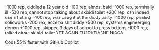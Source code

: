-1000 rep, diddled a 12 year old
-100 rep, almost bald
-1000 rep, terminally ill
-500 rep, cannot stop talking about skibidi toilet
+200 rep, can indeed use a f string
-400 rep, was caught at the diddy party
+1000 rep, pirated solidworks
-200 rep, eczema
shit
diddy
+500 rep, systems engineerging demon
+1000 rep, skipped 3 days of school to press buttons
-1000 rep, talked about skibidi toilet YET AGAIN FUZDKFIASNF NIGGA

Code 55% faster with GitHub Copilot

